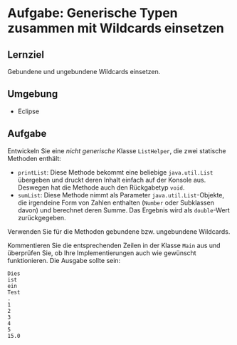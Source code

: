 # Aufgabe: Generische Typen zusammen mit Wildcards einsetzen

## Lernziel

Gebundene und ungebundene Wildcards einsetzen.


## Umgebung

  * Eclipse


## Aufgabe

Entwickeln Sie eine _nicht generische_ Klasse `ListHelper`, die zwei statische Methoden enthält:

  * `printList`: Diese Methode bekommt eine beliebige `java.util.List` übergeben und druckt deren Inhalt einfach auf der Konsole aus. Deswegen hat die Methode auch den Rückgabetyp `void`.
  * `sumList`: Diese Methode nimmt als Parameter `java.util.List`-Objekte, die irgendeine Form von Zahlen enthalten (`Number` oder Subklassen davon) und berechnet deren Summe. Das Ergebnis wird als `double`-Wert zurückgegeben.

Verwenden Sie für die Methoden gebundene bzw. ungebundene Wildcards.

Kommentieren Sie die entsprechenden Zeilen in der Klasse `Main` aus und überprüfen Sie, ob Ihre Implementierungen auch wie gewünscht funktionieren. Die Ausgabe sollte sein:

    Dies
    ist
    ein
    Test
    .
    1
    2
    3
    4
    5
    15.0
